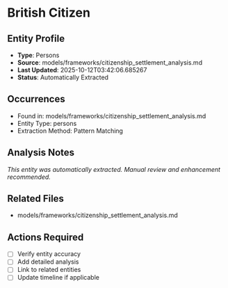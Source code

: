 # British Citizen

## Entity Profile
- **Type**: Persons
- **Source**: models/frameworks/citizenship_settlement_analysis.md
- **Last Updated**: 2025-10-12T03:42:06.685267
- **Status**: Automatically Extracted

## Occurrences
- Found in: models/frameworks/citizenship_settlement_analysis.md
- Entity Type: persons
- Extraction Method: Pattern Matching

## Analysis Notes
*This entity was automatically extracted. Manual review and enhancement recommended.*

## Related Files
- models/frameworks/citizenship_settlement_analysis.md

## Actions Required
- [ ] Verify entity accuracy
- [ ] Add detailed analysis
- [ ] Link to related entities
- [ ] Update timeline if applicable
